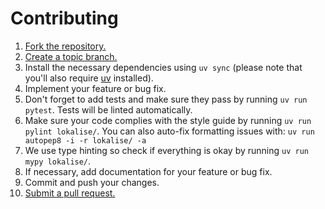 # Contributing

1. [Fork the repository.][fork]  
2. [Create a topic branch.][branch]  
3. Install the necessary dependencies using `uv sync` (please note that you'll also require [uv](https://github.com/astral-sh/uv) installed).  
4. Implement your feature or bug fix.  
5. Don't forget to add tests and make sure they pass by running `uv run pytest`. Tests will be linted automatically.  
6. Make sure your code complies with the style guide by running `uv run pylint lokalise/`. You can also auto-fix formatting issues with: `uv run autopep8 -i -r lokalise/ -a`
7. We use type hinting so check if everything is okay by running `uv run mypy lokalise/`.
8. If necessary, add documentation for your feature or bug fix.
9. Commit and push your changes.
10. [Submit a pull request.][pr]

[fork]: http://help.github.com/fork-a-repo/
[branch]: https://help.github.com/en/github/collaborating-with-issues-and-pull-requests/about-branches
[pr]: https://help.github.com/en/github/collaborating-with-issues-and-pull-requests/about-pull-requests
